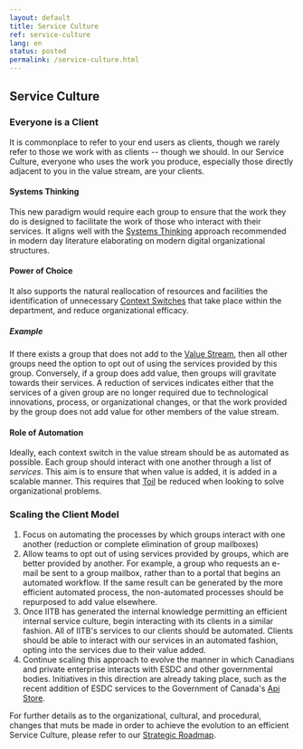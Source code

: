 ```yaml
---
layout: default
title: Service Culture
ref: service-culture
lang: en
status: posted
permalink: /service-culture.html
---
```


## Service Culture

### Everyone is a Client

It is commonplace to refer to your end users as clients, though we rarely refer to those we work with as clients -- though we should. In our Service Culture, everyone who uses the work you produce, especially those directly adjacent to you in the value stream, are your clients.

#### Systems Thinking

This new paradigm would require each group to ensure that the work they do is designed to facilitate the work of those who interact with their services. It aligns well with the [Systems Thinking](https://itrevolution.com/the-three-ways-principles-underpinning-devops/) approach recommended in modern day literature elaborating on modern digital organizational structures.

#### Power of Choice

It also supports the natural reallocation of resources and facilities the identification of unnecessary [Context Switches](https://itrevolution.com/context-switches-in-software-engineering/) that take place within the department, and reduce organizational efficacy.

##### Example

If there exists a group that does not add to the [Value Stream](https://itrevolution.com/starting-devops-value-stream/), then all other groups need the option to opt out of using the services provided by this group. Conversely, if a group does add value, then groups will gravitate towards their services. A reduction of services indicates either that the services of a given group are no longer required due to technological innovations, process, or organizational changes, or that the work provided by the group does not add value for other members of the value stream.

#### Role of Automation

Ideally, each context switch in the value stream should be as automated as possible. Each group should interact with one another through a list of *services*. This aim is to ensure that when value is added, it is added in a scalable manner. This requires that [Toil](https://landing.google.com/sre/sre-book/chapters/eliminating-toil/) be reduced when looking to solve organizational problems.

### Scaling the Client Model

1. Focus on automating the processes by which groups interact with one another (reduction or complete elimination of group mailboxes)
2. Allow teams to opt out of using services provided by groups, which are better provided by another. For example, a group who requests an e-mail be sent to a group mailbox, rather than to a portal that begins an automated workflow. If the same result can be generated by the more efficient automated process, the non-automated processes should be repurposed to add value elsewhere.
3. Once IITB has generated the internal knowledge permitting an efficient internal service culture, begin interacting with its clients in a similar fashion. All of IITB's services to our clients should be automated. Clients should be able to interact with our services in an automated fashion, opting into the services due to their value added.
4. Continue scaling this approach to evolve the manner in which Canadians and private enterprise interacts with ESDC and other governmental bodies. Initiatives in this direction are already taking place, such as the recent addition of ESDC services to the Government of Canada's [Api Store](https://api.canada.ca/en/homepage).

For further details as to the organizational, cultural, and procedural, changes that muts be made in order to achieve the evolution to an efficient Service Culture, please refer to our [Strategic Roadmap](https://sara-sabr.github.io/ITStrategy/strategy-summary.html).
